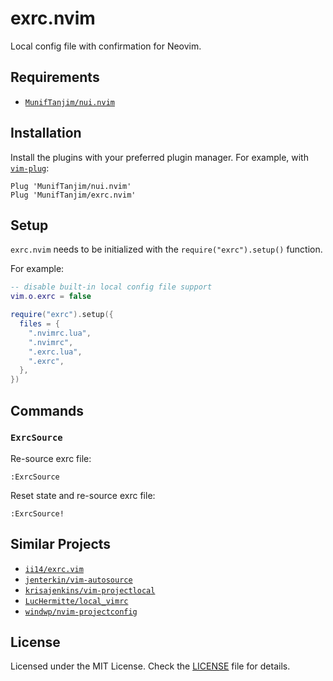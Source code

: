 # exrc.nvim

Local config file with confirmation for Neovim.

## Requirements

- [`MunifTanjim/nui.nvim`](https://github.com/MunifTanjim/nui.nvim)

## Installation

Install the plugins with your preferred plugin manager. For example, with [`vim-plug`](https://github.com/junegunn/vim-plug):

```vim
Plug 'MunifTanjim/nui.nvim'
Plug 'MunifTanjim/exrc.nvim'
```

## Setup

`exrc.nvim` needs to be initialized with the `require("exrc").setup()` function.

For example:

```lua
-- disable built-in local config file support
vim.o.exrc = false

require("exrc").setup({
  files = {
    ".nvimrc.lua",
    ".nvimrc",
    ".exrc.lua",
    ".exrc",
  },
})
```

## Commands

### `ExrcSource`

Re-source exrc file:

```vim
:ExrcSource
```

Reset state and re-source exrc file:

```vim
:ExrcSource!
```

## Similar Projects

- [`ii14/exrc.vim`](https://github.com/ii14/exrc.vim)
- [`jenterkin/vim-autosource`](https://github.com/jenterkin/vim-autosource)
- [`krisajenkins/vim-projectlocal`](https://github.com/krisajenkins/vim-projectlocal)
- [`LucHermitte/local_vimrc`](https://github.com/LucHermitte/local_vimrc)
- [`windwp/nvim-projectconfig`](https://github.com/windwp/nvim-projectconfig)

## License

Licensed under the MIT License. Check the [LICENSE](./LICENSE) file for details.
